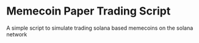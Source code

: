 # Memecoin Paper Trading Script
A simple script to simulate trading solana based memecoins on the solana network
